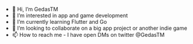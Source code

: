 - 👋 Hi, I’m GedasTM
- 👀 I’m interested in app and game development
- 🌱 I’m currently learning Flutter and Go
- 💞️ I’m looking to collaborate on a big app project or another indie game
- 📫 How to reach me - I have open DMs on twitter @GedasTM
